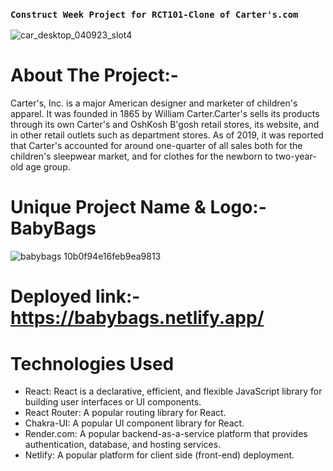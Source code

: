 ### `Construct Week Project for RCT101-Clone of Carter's.com`

![car_desktop_040923_slot4](https://user-images.githubusercontent.com/112754648/231073675-90d825ee-7c74-4f94-9d92-7fee5a3584b1.jpg)

# About The Project:-
Carter's, Inc. is a major American designer and marketer of children's apparel. It was founded in 1865 by William Carter.Carter's sells its products through its own Carter's and OshKosh B'gosh retail stores, its website, and in other retail outlets such as department stores. As of 2019, it was reported that Carter's accounted for around one-quarter of all sales both for the children's sleepwear market, and for clothes for the newborn to two-year-old age group.

# Unique Project Name & Logo:- BabyBags 
![babybags 10b0f94e16feb9ea9813](https://user-images.githubusercontent.com/112754648/231075913-c519bd72-b8f4-4f2b-aadc-e31c5c665e8e.png)

# Deployed link:- https://babybags.netlify.app/
# Technologies Used
- React: React is a declarative, efficient, and flexible JavaScript library for building user interfaces or UI components.
- React Router: A popular routing library for React.
- Chakra-UI: A popular UI component library for React.
- Render.com: A popular backend-as-a-service platform that provides authentication, database, and hosting services.
- Netlify: A popular platform for client side (front-end) deployment.


